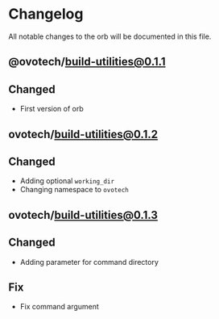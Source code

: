 # Changelog
All notable changes to the orb will be documented in this file.

## @ovotech/build-utilities@0.1.1
## Changed
- First version of orb

## ovotech/build-utilities@0.1.2
## Changed
- Adding optional `working_dir`
- Changing namespace to `ovotech`

## ovotech/build-utilities@0.1.3
## Changed
- Adding parameter for command directory
## Fix
- Fix command argument
